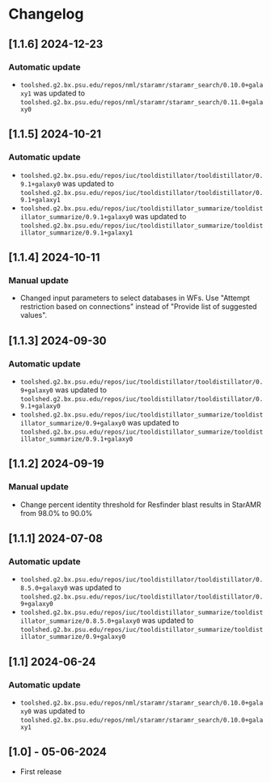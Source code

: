 # Changelog

## [1.1.6] 2024-12-23

### Automatic update
- `toolshed.g2.bx.psu.edu/repos/nml/staramr/staramr_search/0.10.0+galaxy1` was updated to `toolshed.g2.bx.psu.edu/repos/nml/staramr/staramr_search/0.11.0+galaxy0`

## [1.1.5] 2024-10-21

### Automatic update
- `toolshed.g2.bx.psu.edu/repos/iuc/tooldistillator/tooldistillator/0.9.1+galaxy0` was updated to `toolshed.g2.bx.psu.edu/repos/iuc/tooldistillator/tooldistillator/0.9.1+galaxy1`
- `toolshed.g2.bx.psu.edu/repos/iuc/tooldistillator_summarize/tooldistillator_summarize/0.9.1+galaxy0` was updated to `toolshed.g2.bx.psu.edu/repos/iuc/tooldistillator_summarize/tooldistillator_summarize/0.9.1+galaxy1`

## [1.1.4] 2024-10-11

### Manual update

- Changed input parameters to select databases in WFs. Use "Attempt restriction based on connections" instead of "Provide list of suggested values".

## [1.1.3] 2024-09-30

### Automatic update
- `toolshed.g2.bx.psu.edu/repos/iuc/tooldistillator/tooldistillator/0.9+galaxy0` was updated to `toolshed.g2.bx.psu.edu/repos/iuc/tooldistillator/tooldistillator/0.9.1+galaxy0`
- `toolshed.g2.bx.psu.edu/repos/iuc/tooldistillator_summarize/tooldistillator_summarize/0.9+galaxy0` was updated to `toolshed.g2.bx.psu.edu/repos/iuc/tooldistillator_summarize/tooldistillator_summarize/0.9.1+galaxy0`

## [1.1.2] 2024-09-19

### Manual update

- Change percent identity threshold for Resfinder blast results in StarAMR from 98.0% to 90.0%

## [1.1.1] 2024-07-08

### Automatic update
- `toolshed.g2.bx.psu.edu/repos/iuc/tooldistillator/tooldistillator/0.8.5.0+galaxy0` was updated to `toolshed.g2.bx.psu.edu/repos/iuc/tooldistillator/tooldistillator/0.9+galaxy0`
- `toolshed.g2.bx.psu.edu/repos/iuc/tooldistillator_summarize/tooldistillator_summarize/0.8.5.0+galaxy0` was updated to `toolshed.g2.bx.psu.edu/repos/iuc/tooldistillator_summarize/tooldistillator_summarize/0.9+galaxy0`

## [1.1] 2024-06-24

### Automatic update
- `toolshed.g2.bx.psu.edu/repos/nml/staramr/staramr_search/0.10.0+galaxy0` was updated to `toolshed.g2.bx.psu.edu/repos/nml/staramr/staramr_search/0.10.0+galaxy1`

## [1.0] - 05-06-2024

- First release